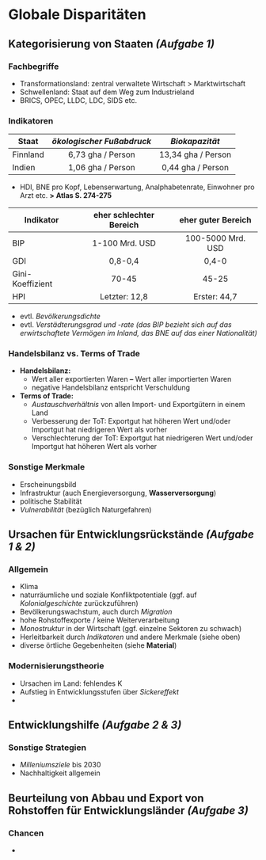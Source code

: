 # Globale Disparitäten

## Kategorisierung von Staaten *(Aufgabe 1)*

### Fachbegriffe

- Transformationsland: zentral verwaltete Wirtschaft > Marktwirtschaft
- Schwellenland: Staat auf dem Weg zum Industrieland
- BRICS, OPEC, LLDC, LDC, SIDS etc.

### Indikatoren

Staat | *ökologischer Fußabdruck* | *Biokapazität*
--- | :---: | :---:
Finnland | 6,73 gha / Person | 13,34 gha / Person
Indien | 1,06 gha / Person | 0,44 gha / Person

- HDI, BNE pro Kopf, Lebenserwartung, Analphabetenrate, Einwohner pro Arzt etc. **> Atlas S. 274-275**

Indikator | eher schlechter Bereich | eher guter Bereich
--- | :---: | :---:
BIP | 1-100 Mrd. USD | 100-5000 Mrd. USD
GDI | 0,8-0,4 | 0,4-0
Gini-Koeffizient | 70-45 | 45-25
HPI | Letzter: 12,8 | Erster: 44,7

- evtl. *Bevölkerungsdichte*
- evtl. *Verstädterungsgrad und -rate*
*(das BIP bezieht sich auf das erwirtschaftete Vermögen im Inland, das BNE auf das einer Nationalität)*

### Handelsbilanz vs. Terms of Trade

- **Handelsbilanz:**
	- Wert aller exportierten Waren **–** Wert aller importierten Waren
	- negative Handelsbilanz entspricht Verschuldung
- **Terms of Trade:**
	- *Austauschverhältnis* von allen Import- und Exportgütern in einem Land 
	- Verbesserung der ToT: Exportgut hat höheren Wert und/oder Importgut hat niedrigeren Wert als vorher
	- Verschlechterung der ToT: Exportgut hat niedrigeren Wert und/oder Importgut hat höheren Wert als vorher

### Sonstige Merkmale

- Erscheinungsbild
- Infrastruktur (auch Energieversorgung, **Wasserversorgung**)
- politische Stabilität
- *Vulnerabilität* (bezüglich Naturgefahren)

## Ursachen für Entwicklungsrückstände *(Aufgabe 1 & 2)*

### Allgemein

- Klima
- naturräumliche und soziale Konfliktpotentiale (ggf. auf *Kolonialgeschichte* zurückzuführen)
- Bevölkerungswachstum, auch durch *Migration*
- hohe Rohstoffexporte / keine Weiterverarbeitung
- *Monostruktur* in der Wirtschaft (ggf. einzelne Sektoren zu schwach)
- Herleitbarkeit durch *Indikatoren* und andere Merkmale (siehe oben)
- diverse örtliche Gegebenheiten (siehe **Material**)

### Modernisierungstheorie

- Ursachen im Land: fehlendes K
- Aufstieg in Entwicklungsstufen über *Sickereffekt*
- 

## Entwicklungshilfe *(Aufgabe 2 & 3)*

### Sonstige Strategien

- *Milleniumsziele* bis 2030
- Nachhaltigkeit allgemein

## Beurteilung von Abbau und Export von Rohstoffen für Entwicklungsländer *(Aufgabe 3)*

### Chancen
- 
<!--stackedit_data:
eyJoaXN0b3J5IjpbNjk1NjE1NjQwLC0yMTAxMjIwODU1LDU3NT
U2MTcwOSwxNDY3NTQ5ODgxLC0yMDE3NzUzMTI5LDY5NjQ0ODAw
OCwyNTk0MjI1MjEsLTIzOTI0NzI1NSwtMjA2MDkxMDIxMCw0MT
QyMjY0MjEsMTkxNDAxNzcxMSwtNDE4NTQ3MTI4LDE2NTI3MzE4
NTZdfQ==
-->